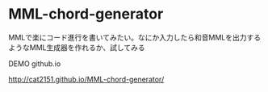 # MML-chord-generator
MMLで楽にコード進行を書いてみたい。なにか入力したら和音MMLを出力するようなMML生成器を作れるか、試してみる

DEMO github.io

http://cat2151.github.io/MML-chord-generator/
